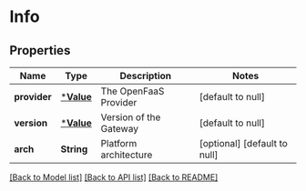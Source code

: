 # Info

## Properties
Name | Type | Description | Notes
------------ | ------------- | ------------- | -------------
**provider** | [***Value**](Value.md) | The OpenFaaS Provider | [default to null]
**version** | [***Value**](Value.md) | Version of the Gateway | [default to null]
**arch** | **String** | Platform architecture | [optional] [default to null]

[[Back to Model list]](../README.md#documentation-for-models) [[Back to API list]](../README.md#documentation-for-api-endpoints) [[Back to README]](../README.md)


